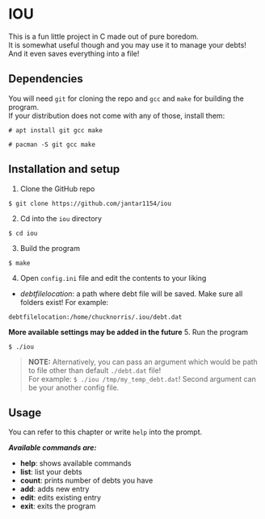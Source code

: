 # IOU
This is a fun little project in C made out of pure boredom. \
It is somewhat useful though and you may use it to manage your debts! \
And it even saves everything into a file!

## Dependencies
You will need `git` for cloning the repo and `gcc` and `make` for building the program. \
If your distribution does not come with any of those, install them:
```
# apt install git gcc make
```
```
# pacman -S git gcc make
```

## Installation and setup
1. Clone the GitHub repo
```
$ git clone https://github.com/jantar1154/iou
```
2. Cd into the `iou` directory
```
$ cd iou
```
3. Build the program
```
$ make
```
4. Open `config.ini` file and edit the contents to your liking
- *debtfilelocation*: a path where debt file will be saved. Make sure all folders exist!
For example:
```
debtfilelocation:/home/chucknorris/.iou/debt.dat
```
**More available settings may be added in the future**
5. Run the program
```
$ ./iou
```
> **NOTE:** 
> Alternatively, you can pass an argument which would be path to file other than default `./debt.dat` file! \
> For example: `$ ./iou /tmp/my_temp_debt.dat`!
> Second argument can be your another config file.

## Usage
You can refer to this chapter or write `help` into the prompt.

_**Available commands are:**_
- **help**:  shows available commands
- **list**:  list your debts
- **count**: prints number of debts you have
- **add**:   adds new entry
- **edit**:  edits existing entry
- **exit**:  exits the program
